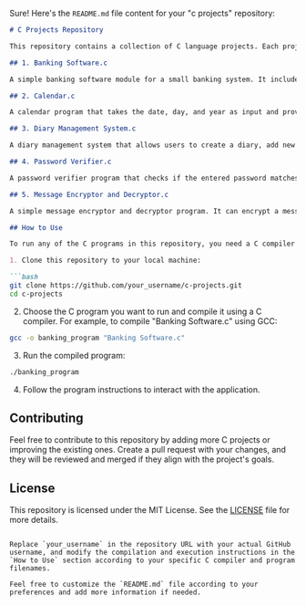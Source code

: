 Sure! Here's the `README.md` file content for your "c projects" repository:

```markdown
# C Projects Repository

This repository contains a collection of C language projects. Each project is listed below along with a brief description.

## 1. Banking Software.c

A simple banking software module for a small banking system. It includes features like accessing public database, account management, transaction history, changing PIN, and employee login.

## 2. Calendar.c

A calendar program that takes the date, day, and year as input and provides the corresponding day of the week for the given date.

## 3. Diary Management System.c

A diary management system that allows users to create a diary, add new notes, and display old notes. It uses linked list data structure to manage the diary entries.

## 4. Password Verifier.c

A password verifier program that checks if the entered password matches the stored password for login authentication.

## 5. Message Encryptor and Decryptor.c

A simple message encryptor and decryptor program. It can encrypt a message using a simple algorithm and then decrypt it back to the original message.

## How to Use

To run any of the C programs in this repository, you need a C compiler (e.g., GCC) installed on your system. Follow these steps:

1. Clone this repository to your local machine:

```bash
git clone https://github.com/your_username/c-projects.git
cd c-projects
```

2. Choose the C program you want to run and compile it using a C compiler. For example, to compile "Banking Software.c" using GCC:

```bash
gcc -o banking_program "Banking Software.c"
```

3. Run the compiled program:

```bash
./banking_program
```

4. Follow the program instructions to interact with the application.

## Contributing

Feel free to contribute to this repository by adding more C projects or improving the existing ones. Create a pull request with your changes, and they will be reviewed and merged if they align with the project's goals.

## License

This repository is licensed under the MIT License. See the [LICENSE](LICENSE) file for more details.
```

Replace `your_username` in the repository URL with your actual GitHub username, and modify the compilation and execution instructions in the `How to Use` section according to your specific C compiler and program filenames.

Feel free to customize the `README.md` file according to your preferences and add more information if needed.
